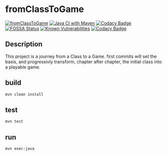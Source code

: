 # fromClassToGame

[![fromClassToGame](https://api.travis-ci.com/mcgivrer/fromClassToGame.svg?branch=main&status=passed)](https://travis-ci.org/mcgivrer/fromClassToGame "visit Travis-CI fromClassToGame project build page")
[![Java CI with Maven](https://github.com/mcgivrer/fromClassToGame/actions/workflows/maven.yml/badge.svg)](https://github.com/mcgivrer/fromClassToGame/actions/workflows/maven.yml)
[![Codacy Badge](https://api.codacy.com/project/badge/Grade/631ddda85cc24966bd29b8c1fcba10c5)](https://www.codacy.com/manual/mcgivrer/fromClassToGame?utm_source=github.com&utm_medium=referral&utm_content=mcgivrer/fromClassToGame&utm_campaign=Badge_Grade "visit Codacy fromClassToGame project quality page")
[![FOSSA Status](https://app.fossa.com/api/projects/git%2Bgithub.com%2Fmcgivrer%2FfromClassToGame.svg?type=shield)](https://app.fossa.com/projects/git%2Bgithub.com%2Fmcgivrer%2FfromClassToGame?ref=badge_shield)
[![Known Vulnerabilities](https://snyk.io//test/github/mcgivrer/fromClassToGame/badge.svg?targetFile=pom.xml)](https://snyk.io//test/github/mcgivrer/fromClassToGame?targetFile=pom.xml)
[![Codacy Badge](https://api.codacy.com/project/badge/Coverage/f043107cfc6844f9a05100a7460c3dd4)](https://www.codacy.com/manual/mcgivrer/fromClassToGame?utm_source=github.com&utm_medium=referral&utm_content=mcgivrer/fromClassToGame&utm_campaign=Badge_Coverage)


## Description

This project is a journey from a Class to a Game. first commits will set the basis, and progressivly transform, chapter after chapter, the initial class into a playable game.

## build

```bash
mvn clean install
```

## test

```bash
mvn test
```

## run

```bash
mvn exec:java
```
